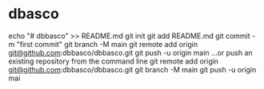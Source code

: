 # dbasco
echo "# dbbasco" >> README.md
git init
git add README.md
git commit -m "first commit"
git branch -M main
git remote add origin git@github.com:dbbasco/dbbasco.git
git push -u origin main
…or push an existing repository from the command line
 git remote add origin git@github.com:dbbasco/dbbasco.git
git branch -M main
git push -u origin mai
